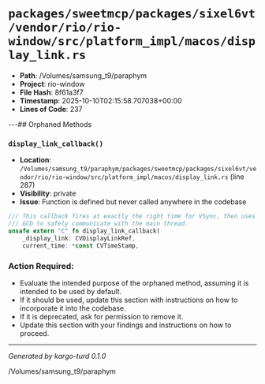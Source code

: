 # `packages/sweetmcp/packages/sixel6vt/vendor/rio/rio-window/src/platform_impl/macos/display_link.rs`

- **Path**: /Volumes/samsung_t9/paraphym
- **Project**: rio-window
- **File Hash**: 8f61a3f7  
- **Timestamp**: 2025-10-10T02:15:58.707038+00:00  
- **Lines of Code**: 237

---## Orphaned Methods


### `display_link_callback()`

- **Location**: `/Volumes/samsung_t9/paraphym/packages/sweetmcp/packages/sixel6vt/vendor/rio/rio-window/src/platform_impl/macos/display_link.rs` (line 287)
- **Visibility**: private
- **Issue**: Function is defined but never called anywhere in the codebase

```rust
/// This callback fires at exactly the right time for VSync, then uses
/// GCD to safely communicate with the main thread.
unsafe extern "C" fn display_link_callback(
    _display_link: CVDisplayLinkRef,
    current_time: *const CVTimeStamp,
```

### Action Required:

- Evaluate the intended purpose of the orphaned method, assuming it is intended to be used by default.
- If it should be used, update this section with instructions on how to incorporate it into the codebase.
- If it is deprecated, ask for permission to remove it.
- Update this section with your findings and instructions on how to proceed.

---

*Generated by kargo-turd 0.1.0*

/Volumes/samsung_t9/paraphym